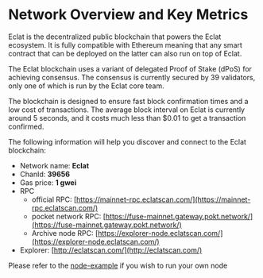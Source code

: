 # Network Overview and Key Metrics

Eclat is the decentralized public blockchain that powers the Eclat ecosystem. It is fully compatible with Ethereum meaning that any smart contract that can be deployed on the latter can also run on top of Eclat.

The Eclat blockchain uses a variant of delegated Proof of Stake \(dPoS\) for achieving consensus. The consensus is currently secured by 39 validators, only one of which is run by the Eclat core team.

The blockchain is designed to ensure fast block confirmation times and a low cost of transactions. The average block interval on Eclat is currently around 5 seconds, and it costs much less than $0.01 to get a transaction confirmed.

The following information will help you discover and connect to the Eclat blockchain:   

* Network name: **Eclat**
* ChanId: **39656**
* Gas price: **1 gwei**
* RPC
  * official RPC: [https://mainnet-rpc.eclatscan.com/](https://mainnet-rpc.eclatscan.com/)
  * pocket network RPC: [https://fuse-mainnet.gateway.pokt.network/](https://fuse-mainnet.gateway.pokt.network/)
  * Archive node RPC:  [https://explorer-node.eclatscan.com/](https://explorer-node.eclatscan.com/)
* Explorer: [http://eclatscan.com/](http://eclatscan.com/)

Please refer to the [node-example](https://github.com/ECLATWORLD/CoinNetwork/tree/master/node-example) if you wish to run your own node

